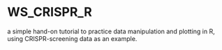 # WS_CRISPR_R

 a simple hand-on tutorial to practice data manipulation and plotting in R, using CRISPR-screening data as an example. 